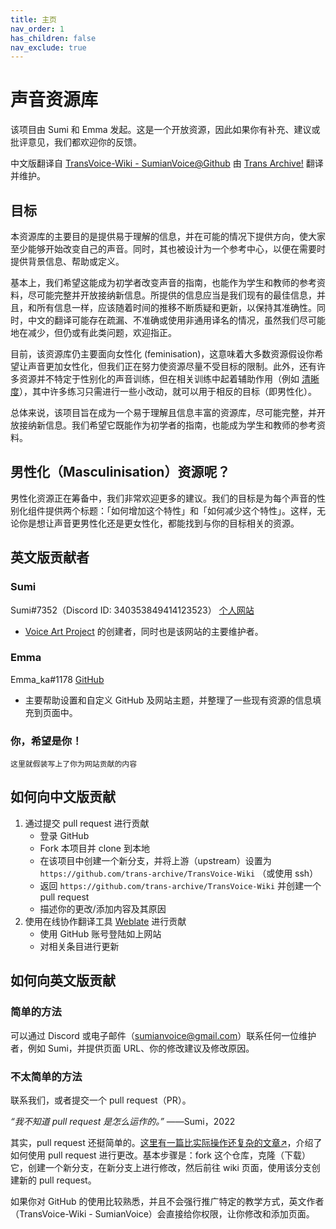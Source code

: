 ```yaml
---
title: 主页
nav_order: 1
has_children: false
nav_exclude: true
---
```


# 声音资源库
该项目由 Sumi 和 Emma 发起。这是一个开放资源，因此如果你有补充、建议或批评意见，我们都欢迎你的反馈。

中文版翻译自 [TransVoice-Wiki - SumianVoice@Github](https://github.com/SumianVoice/TransVoice-Wiki) 由 [Trans Archive!](https://github.com/trans-archive) 翻译并维护。

## 目标
本资源库的主要目的是提供易于理解的信息，并在可能的情况下提供方向，使大家至少能够开始改变自己的声音。同时，其也被设计为一个参考中心，以便在需要时提供背景信息、帮助或定义。

基本上，我们希望这能成为初学者改变声音的指南，也能作为学生和教师的参考资料，尽可能完整并开放接纳新信息。所提供的信息应当是我们现有的最佳信息，并且，和所有信息一样，应该随着时间的推移不断质疑和更新，以保持其准确性。同时，中文的翻译可能存在疏漏、不准确或使用非通用译名的情况，虽然我们尽可能地在减少，但仍或有此类问题，欢迎指正。

目前，该资源库仍主要面向女性化 (feminisation)，这意味着大多数资源假设你希望让声音更加女性化，但我们正在努力使资源尽量不受目标的限制。此外，还有许多资源并不特定于性别化的声音训练，但在相关训练中起着辅助作用（例如 [清晰度](/translate/zh_Hans/clarity/)），其中许多练习只需进行一些小改动，就可以用于相反的目标（即男性化）。

总体来说，该项目旨在成为一个易于理解且信息丰富的资源库，尽可能完整，并开放接纳新信息。我们希望它既能作为初学者的指南，也能成为学生和教师的参考资料。

## 男性化（Masculinisation）资源呢？
男性化资源正在筹备中，我们非常欢迎更多的建议。我们的目标是为每个声音的性别化组件提供两个标题：「如何增加这个特性」和「如何减少这个特性」。这样，无论你是想让声音更男性化还是更女性化，都能找到与你的目标相关的资源。

## 英文版贡献者
### Sumi
Sumi#7352（Discord ID: 340353849414123523） [个人网站](https://sumianvoice.com)
- [Voice Art Project](/wiki/pages/communities/#voice-art-project) 的创建者，同时也是该网站的主要维护者。

### Emma
Emma_ka#1178 [GitHub](https://github.com/Nanrin)
- 主要帮助设置和自定义 GitHub 及网站主题，并整理了一些现有资源的信息填充到页面中。

### 你，希望是你！
`这里就假装写上了你为网站贡献的内容`

## 如何向中文版贡献
1. 通过提交 pull request 进行贡献
    - 登录 GitHub
    - Fork 本项目并 clone 到本地
    - 在该项目中创建一个新分支，并将上游（upstream）设置为 `https://github.com/trans-archive/TransVoice-Wiki` （或使用 ssh）
    - 返回 `https://github.com/trans-archive/TransVoice-Wiki` 并创建一个 pull request
    - 描述你的更改/添加内容及其原因
2. 使用在线协作翻译工具 [Weblate](https://weblate.project-trans.org/projects/transvoice-wiki/) 进行贡献
    - 使用 GitHub 账号登陆如上网站
    - 对相关条目进行更新

## 如何向英文版贡献
### 简单的方法
可以通过 Discord 或电子邮件（sumianvoice@gmail.com）联系任何一位维护者，例如 Sumi，并提供页面 URL、你的修改建议及修改原因。

### 不太简单的方法
联系我们，或者提交一个 pull request（PR）。

_“我不知道 pull request 是怎么运作的。”_ ——Sumi，2022

其实，pull request 还挺简单的。[这里有一篇比实际操作还复杂的文章↗](https://opensource.com/article/19/7/create-pull-request-github)，介绍了如何使用 pull request 进行更改。基本步骤是：fork 这个仓库，克隆（下载）它，创建一个新分支，在新分支上进行修改，然后前往 wiki 页面，使用该分支创建新的 pull request。

如果你对 GitHub 的使用比较熟悉，并且不会强行推广特定的教学方式，英文作者（TransVoice-Wiki - SumianVoice）会直接给你权限，让你修改和添加页面。
